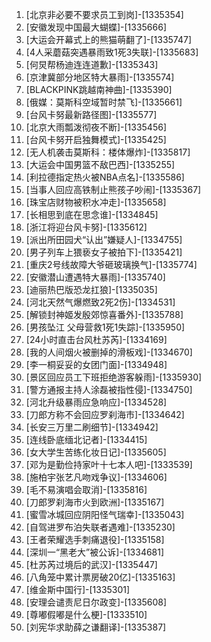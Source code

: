 
1. [北京非必要不要求员工到岗]-[1335354]
1. [安徽发现中国最大蝴蝶]-[1335666]
1. [大运会开幕式上的熊猫萌翻了]-[1335747]
1. [4人采蘑菇突遇暴雨致1死3失联]-[1335683]
1. [何炅帮杨迪连连道歉]-[1335343]
1. [京津冀部分地区特大暴雨]-[1335574]
1. [BLACKPINK跳越南神曲]-[1335390]
1. [俄媒：莫斯科空域暂时禁飞]-[1335661]
1. [台风卡努最新路径图]-[1335577]
1. [北京大雨瓢泼彻夜不断]-[1335456]
1. [台风卡努开启独舞模式]-[1335425]
1. [无人机袭击莫斯科：楼体爆炸]-[1335817]
1. [大运会中国男篮不敌巴西]-[1335255]
1. [利拉德指定热火被NBA点名]-[1335586]
1. [当事人回应高铁制止熊孩子吵闹]-[1335367]
1. [珠宝店财物被积水冲走]-[1335658]
1. [长相思到底在思念谁]-[1334845]
1. [浙江将迎台风卡努]-[1335612]
1. [派出所田园犬“认出”嫌疑人]-[1334755]
1. [男子列车上猥亵女子被拍下]-[1335421]
1. [重庆2号线故障大爷砸玻璃换气]-[1335774]
1. [安徽潜山遭遇特大暴雨]-[1335740]
1. [迪丽热巴版恐龙扛狼]-[1335035]
1. [河北天然气爆燃致2死2伤]-[1334531]
1. [解锁封神姬发殷郊惊喜番外]-[1335788]
1. [男孩坠江 父母营救1死1失踪]-[1335950]
1. [24小时直击台风杜苏芮]-[1334169]
1. [我的人间烟火被删掉的滑板戏]-[1334670]
1. [李一桐妥妥的女团门面]-[1334948]
1. [景区回应员工下班拒绝游客躲雨]-[1335930]
1. [警方通报主持人涂磊被指性侵]-[1334750]
1. [河北升级暴雨应急响应]-[1334528]
1. [刀郎方称不会回应罗刹海市]-[1334642]
1. [长安三万里二刷细节]-[1334942]
1. [连线卧底缅北记者]-[1334415]
1. [女大学生苦练化妆日记]-[1335605]
1. [邓为是勤俭持家叶十七本人吧]-[1333539]
1. [施柏宇张艺凡吻戏争议]-[1334606]
1. [毛不易演唱会取消]-[1335816]
1. [刀郎罗刹海市火到欧洲]-[1335167]
1. [蜜雪冰城回应阴阳怪气瑞幸]-[1335043]
1. [自驾进罗布泊失联者遇难]-[1335230]
1. [王者荣耀选手刺痛退役]-[1335158]
1. [深圳一“黑老大”被公诉]-[1334681]
1. [杜苏芮过境后的武汉]-[1335447]
1. [八角笼中累计票房破20亿]-[1335163]
1. [维金斯中国行]-[1335301]
1. [安理会谴责尼日尔政变]-[1335608]
1. [尊嘟假嘟是什么梗]-[1333510]
1. [刘宪华求助薛之谦翻译]-[1335387]